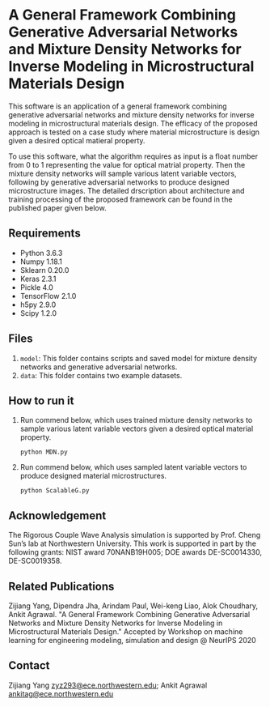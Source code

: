 # A General Framework Combining Generative Adversarial Networks and Mixture Density Networks for Inverse Modeling in Microstructural Materials Design
This software is an application of a general framework combining generative adversarial networks and mixture density networks for inverse modeling in microstructural materials design. The efficacy of the proposed approach is tested on a case study where material microstructure is design given a desired optical matieral property. 

To use this software, what the algorithm requires as input is a float number from 0 to 1 representing the value for optical matrial property. Then the mixture density networks will sample various latent variable vectors, following by generative adversarial networks to produce designed microstructure images. The detailed drscription about architecture and training processing of the proposed framework can be found in the published paper given below.

## Requirements ##
* Python 3.6.3 
* Numpy 1.18.1 
* Sklearn 0.20.0 
* Keras 2.3.1 
* Pickle 4.0 
* TensorFlow 2.1.0 
* h5py 2.9.0
* Scipy 1.2.0

## Files ##
1. `model`: This folder contains scripts and saved model for mixture density networks and generative adversarial networks.
2. `data`: This folder contains two example datasets.


## How to run it
1. Run commend below, which uses trained mixture density networks to sample various latent variable vectors given a desired optical material property.
   ```
   python MDN.py
   ```
2. Run commend below, which uses sampled latent variable vectors to produce designed material microstructures.
   ```
   python ScalableG.py
   ```

## Acknowledgement
The Rigorous Couple Wave Analysis simulation is supported by Prof. Cheng Sun’s lab at Northwestern University. This work is supported in part by the following grants: NIST award 70NANB19H005; DOE awards DE-SC0014330, DE-SC0019358.

## Related Publications ##
Zijiang Yang, Dipendra Jha, Arindam Paul, Wei-keng Liao, Alok Choudhary, Ankit Agrawal. "A General Framework Combining Generative Adversarial Networks and Mixture Density Networks for Inverse Modeling in Microstructural Materials Design." Accepted by Workshop on machine learning for engineering modeling, simulation and design @ NeurIPS 2020

## Contact
Zijiang Yang <zyz293@ece.northwestern.edu>; Ankit Agrawal <ankitag@ece.northwestern.edu>

